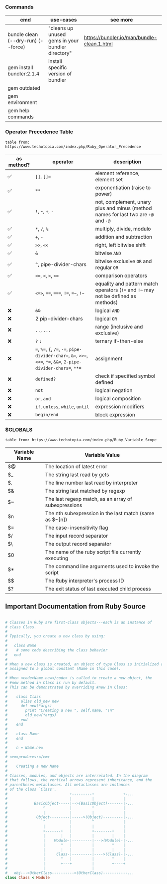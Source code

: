 
### Commands

| cmd | use-cases | see more |
| --- | --- | --- |
| bundle clean (--dry-run) (--force) | "cleans up unused gems in your bundler directory" | https://bundler.io/man/bundle-clean.1.html |
| gem install bundler:2.1.4 | install specific version of bundler | |
| gem outdated | | |
| gem environment | | |
| gem help commands | | |

### Operator Precedence Table

`table from: https://www.techotopia.com/index.php/Ruby_Operator_Precedence`

| as method? | operator | description |
| --- | --- | --- |
| ✅ | `[]`, `[]=`              | element reference, element set |
| ✅ | `**`                     | exponentiation (raise to power) |
| ✅ | `!`, `~`, `+`, `-`       | not, complement, unary plus and minus (method names for last two are `+@` and `-@` |
| ✅ | `*`, `/`, `%`            | multiply, divide, modulo |
| ✅ | `+`, `-`                 | addition and subtraction |
| ✅ | `>>`, `<<`               | right, left bitwise shift |
| ✅ | `&`                      | bitwise `AND` |
| ✅ | `^`, pipe-divider-chars  | bitwise exclusive `OR` and regular `OR` |
| ✅ | `<=`, `<`, `>`, `>=`     | comparison operators |
| ✅ | `<=>`, `==`, `===`, `!=`, `=~`, `!~` | equality and pattern match operators (`!=` and `!~` may not be defined as methods) |
| ❌ | `&&`                     | logical `AND` |
| ❌ | 2 pip-divider-chars      | logical `OR` |
| ❌ | `..`, `...`              | range (inclusive and exclusive) |
| ❌ | `?` `:`                  | ternary if-then-else |
| ❌ | `=`, `%=`, `{`, `/=`, `-=`, `pipe-divider-char=`, `&=`, `>>=`, `<<=`, `*=`, `&&=`, `2-pipe-divider-chars=`, `**=` | assignment |
| ❌ | `defined?`                | check if specified symbol defined |
| ❌ | `not`                    | logical negation |
| ❌ | `or`, `and`              | logical composition |
| ❌ | `if`, `unless`, `while`, `until` | expression modifiers |
| ❌ | `begin/end`              | block expression |

### $GLOBALS

`table from: https://www.techotopia.com/index.php/Ruby_Variable_Scope`

| Variable Name | Variable Value |
| ------------- | -------------- |
| $@ | The location of latest error |
| $_ | The string last read by gets |
| $. | The line number last read by interpreter |
| $& | The string last matched by regexp |
| $~ | The last regexp match, as an array of subexpressions |
| $n | The nth subexpression in the last match (same as $~[n]) |
| $= | The case-insensitivity flag |
| $/ | The input record separator |
| $\ | The output record separator |
| $0 | The name of the ruby script file currently executing |
| $* | The command line arguments used to invoke the script |
| $$ | The Ruby interpreter's process ID |
| $? | The exit status of last executed child process |

## Important Documentation from Ruby Source

```ruby

# Classes in Ruby are first-class objects---each is an instance of
# class Class.
# 
# Typically, you create a new class by using:
# 
#   class Name
#    # some code describing the class behavior
#   end
# 
# When a new class is created, an object of type Class is initialized and
# assigned to a global constant (Name in this case).
# 
# When <code>Name.new</code> is called to create a new object, the
# #new method in Class is run by default.
# This can be demonstrated by overriding #new in Class:
# 
#    class Class
#      alias old_new new
#      def new(*args)
#        print "Creating a new ", self.name, "\n"
#        old_new(*args)
#      end
#    end
# 
#    class Name
#    end
# 
#    n = Name.new
# 
# <em>produces:</em>
# 
#    Creating a new Name
# 
# Classes, modules, and objects are interrelated. In the diagram
# that follows, the vertical arrows represent inheritance, and the
# parentheses metaclasses. All metaclasses are instances
# of the class `Class'.
#                            +---------+             +-...
#                            |         |             |
#            BasicObject-----|-->(BasicObject)-------|-...
#                ^           |         ^             |
#                |           |         |             |
#             Object---------|----->(Object)---------|-...
#                ^           |         ^             |
#                |           |         |             |
#                +-------+   |         +--------+    |
#                |       |   |         |        |    |
#                |    Module-|---------|--->(Module)-|-...
#                |       ^   |         |        ^    |
#                |       |   |         |        |    |
#                |     Class-|---------|---->(Class)-|-...
#                |       ^   |         |        ^    |
#                |       +---+         |        +----+
#                |                     |
#   obj--->OtherClass---------->(OtherClass)-----------...
class Class < Module

```
